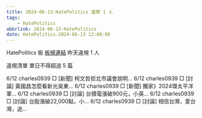 ```yaml
---
title: 2024-06-13-HatePolitics 違規 1 人
tags:
    - HatePolitics
abbrlink: 2024-06-13-HatePolitics
date: HatePolitics-2024-06-13 12:00:00
---
```

HatePolitics 板 [板規連結](https://www.ptt.cc/bbs/HatePolitics/M.1617115262.A.D60.html)
昨天違規 1 人
<!-- more -->

違規清單
單日不得超過 5 篇

6/12 charles0939 □ [新聞] 柯文哲拒北市議會說明…
6/12 charles0939 □ [討論] 黃國昌怎麼看新光吳東…
6/12 charles0939 □ [新聞] 獨家》2024環太平洋軍…
6/12 charles0939 □ [討論] 台積電漲破900元，小英…
6/12 charles0939 □ [討論] 台股漲破22,000點，小…
6/12 charles0939 □ [討論] 相信台灣，愛台灣，追…
